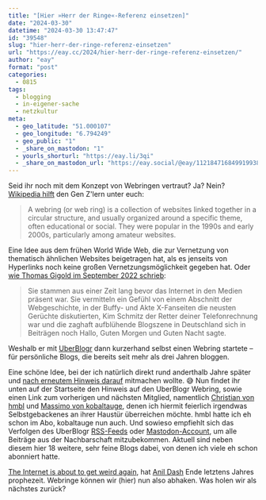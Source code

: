 ```yaml
---
title: "[Hier »Herr der Ringe«-Referenz einsetzen]"
date: "2024-03-30"
datetime: "2024-03-30 13:47:47"
id: "39548"
slug: "hier-herr-der-ringe-referenz-einsetzen"
url: "https://eay.cc/2024/hier-herr-der-ringe-referenz-einsetzen/"
author: "eay"
format: "post"
categories:
  - 0815
tags:
  - blogging
  - in-eigener-sache
  - netzkultur
meta:
  - geo_latitude: "51.000107"
  - geo_longitude: "6.794249"
  - geo_public: "1"
  - _share_on_mastodon: "1"
  - yourls_shorturl: "https://eay.li/3qi"
  - _share_on_mastodon_url: "https://eay.social/@eay/112184716849919938"
---
```


Seid ihr noch mit dem Konzept von Webringen vertraut? Ja? Nein? [Wikipedia hilft](https://en.wikipedia.org/wiki/Webring) den Gen Z'lern unter euch:

> A webring (or web ring) is a collection of websites linked together in a circular structure, and usually organized around a specific theme, often educational or social. They were popular in the 1990s and early 2000s, particularly among amateur websites.

Eine Idee aus dem frühen World Wide Web, die zur Vernetzung von thematisch ähnlichen Websites beigetragen hat, als es jenseits von Hyperlinks noch keine großen Vernetzungs­möglichkeit gegeben hat. Oder [wie Thomas Gigold im September 2022 schrieb](https://gigold.me/blog/webring-start):

> Sie stammen aus einer Zeit lang bevor das Internet in den Medien präsent war. Sie vermitteln ein Gefühl von einem Abschnitt der Webgeschichte, in der Buffy- und Akte X-Fanseiten die neusten Gerüchte diskutierten, Kim Schmitz der Retter deiner Telefon­rechnung war und die zaghaft aufblühende Blogszene in Deutschland sich in Beiträgen noch Hallo, Guten Morgen und Guten Nacht sagte.

Weshalb er mit [UberBlogr](https://uberblogr.de/) dann kurzerhand selbst einen Webring startete – für persönliche Blogs, die bereits seit mehr als drei Jahren bloggen.

Eine schöne Idee, bei der ich natürlich direkt rund anderthalb Jahre später und [nach erneutem Hinweis darauf](https://gigold.me/blog/100-dinge) mitmachen wollte. 😅 Nun findet ihr unten auf der Startseite den Hinweis auf den UberBlogr Webring, sowie einen Link zum vorherigen und nächsten Mitglied, namentlich [Christian von hmbl](https://hmbl.blog/) und [Massimo von kobaltauge](https://kobaltauge.de/), denen ich hiermit feierlich irgendwas Selbstgebackenes an ihrer Haustür überreichen möchte. hmbl hatte ich eh schon im Abo, kobaltauge nun auch. Und sowieso empfiehlt sich das Verfolgen des UberBlogr [RSS-Feeds](https://uberblogr.de/rss) oder [Mastodon-Account](https://mastodon.bot/@uberblogr), um alle Beiträge aus der Nachbarschaft mitzu­bekommen. Aktuell sind neben diesem hier 18 weitere, sehr feine Blogs dabei, von denen ich viele eh schon abonniert hatte.

[The Internet is about to get weird again](https://www.rollingstone.com/culture/culture-commentary/internet-future-about-to-get-weird-1234938403/), hat [Anil Dash](https://www.dashes.com/) Ende letztens Jahres prophezeit. Webringe können wir (hier) nun also abhaken. Was holen wir als nächstes zurück?
